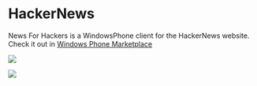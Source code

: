 HackerNews
==========

News For Hackers is a WindowsPhone client for the HackerNews website. Check it out in [Windows Phone Marketplace](http://www.windowsphone.com/en-us/store/app/news-for-hackers/b1d29f2c-cf2a-453a-bfcd-fc9c1592951d) 

![](http://imgur.com/ayFVM.png)

![](http://i.imgur.com/3VdNe.png)

